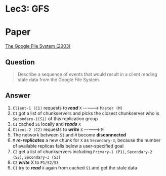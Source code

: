 # Lec3: GFS 

# Paper

[The Google File System (2003)](https://pdos.csail.mit.edu/6.824/papers/gfs.pdf)



## Question

> Describe a sequence of events that would result in a client reading stale data from the Google File System.



## Answer

1. `Client-1 (C1)` requests to ***read*** `X`  -----> `Master (M)`
2. `C1` got a list of chunkservers and picks the closest chunkserver who is `Secondary-1(S1)` of this replication group
3. `C1` cached `S1` locally and ***reads*** `X`
4. `Client-2 (C2)` requests to ***write*** `X` -----> `M`
5. The network between `S1` and `M` become **disconnected**
6. `M` ***re-replicates*** a new chunk for `X` as `Secondary-3`, because  the number of available replicas falls below a user-speciﬁed goal
7. `C2` get a list of chunkservers including `Primary-1 (P1)`, `Secondary-2 (S2)`, `Secondary-3 (S3)`
8. `C2` ***write*** X to `P1/S2/S3`
9. `C1` try to ***read*** `X` again from cached `S1` and get the stale data
